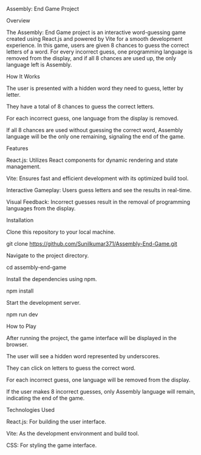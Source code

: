 Assembly: End Game Project

Overview

The Assembly: End Game project is an interactive word-guessing game created using React.js and powered by Vite for a smooth development experience. In this game, users are given 8 chances to guess the correct letters of a word. For every incorrect guess, one programming language is removed from the display, and if all 8 chances are used up, the only language left is Assembly.

How It Works

The user is presented with a hidden word they need to guess, letter by letter.

They have a total of 8 chances to guess the correct letters.

For each incorrect guess, one language from the display is removed.

If all 8 chances are used without guessing the correct word, Assembly language will be the only one remaining, signaling the end of the game.

Features

React.js: Utilizes React components for dynamic rendering and state management.

Vite: Ensures fast and efficient development with its optimized build tool.

Interactive Gameplay: Users guess letters and see the results in real-time.

Visual Feedback: Incorrect guesses result in the removal of programming languages from the display.

Installation

Clone this repository to your local machine.

git clone https://github.com/Sunilkumar371/Assembly-End-Game.git

Navigate to the project directory.

cd assembly-end-game

Install the dependencies using npm.

npm install

Start the development server.

npm run dev

How to Play

After running the project, the game interface will be displayed in the browser.

The user will see a hidden word represented by underscores.

They can click on letters to guess the correct word.

For each incorrect guess, one language will be removed from the display.

If the user makes 8 incorrect guesses, only Assembly language will remain, indicating the end of the game.

Technologies Used

React.js: For building the user interface.

Vite: As the development environment and build tool.

CSS: For styling the game interface.

